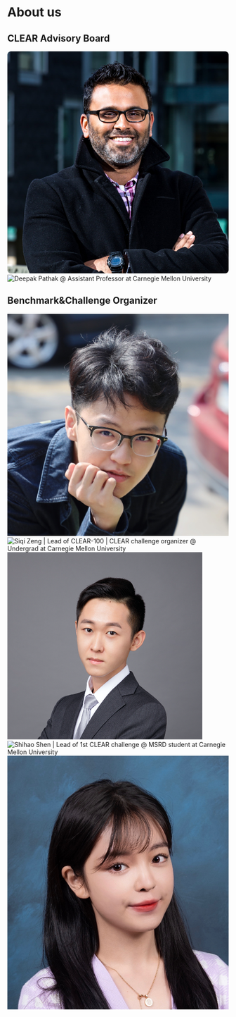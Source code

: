 # About us

## CLEAR Advisory Board

![Deva Ramanan @ Professor at Carnegie Mellon University, Director of CMU Argo AI Center, Principal Scientist at Argo AI](../.gitbook/assets/deva.jpg) ![Deepak Pathak @ Assistant Professor at Carnegie Mellon University](../.gitbook/assets/Deepak\_Pathak.jpg)



## Benchmark\&Challenge Organizer

![Zhiqiu Lin | Lead of CLEAR Benchmark @ PhD student at Carnegie Mellon University](../.gitbook/assets/zhiqiu.jpg) ![Siqi Zeng | Lead of CLEAR-100 | CLEAR challenge organizer @ Undergrad at Carnegie Mellon University](../.gitbook/assets/Siqi\_Zeng.jpg) ![Jia Shi | Lead of CLEAR-10 | CLEAR challenge organizer @ MSCV student at Carnegie Mellon University](../.gitbook/assets/Shi-Jia.png) ![Shihao Shen | Lead of 1st CLEAR challenge  @ MSRD student at Carnegie Mellon University](../.gitbook/assets/Shihao\_Shen.jpeg) ![Yu Tong Tiffany Ling | Designer @ MIIPS student at Carnegie Mellon University](../.gitbook/assets/tiffany.jpeg)



